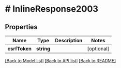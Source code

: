 # # InlineResponse2003

## Properties

Name | Type | Description | Notes
------------ | ------------- | ------------- | -------------
**csrfToken** | **string** |  | [optional] 

[[Back to Model list]](../../README.md#documentation-for-models) [[Back to API list]](../../README.md#documentation-for-api-endpoints) [[Back to README]](../../README.md)


